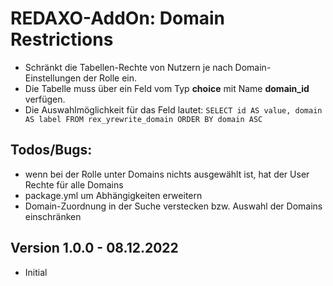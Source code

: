 # REDAXO-AddOn: Domain Restrictions

- Schränkt die Tabellen-Rechte von Nutzern je nach Domain-Einstellungen der Rolle ein.
- Die Tabelle muss über ein Feld vom Typ **choice** mit Name **domain_id** verfügen.
- Die Auswahlmöglichkeit für das Feld lautet: `SELECT id AS value, domain AS label FROM rex_yrewrite_domain ORDER BY domain ASC`

## Todos/Bugs:

- wenn bei der Rolle unter Domains nichts ausgewählt ist, hat der User Rechte für alle Domains 
- package.yml um Abhängigkeiten erweitern
- Domain-Zuordnung in der Suche verstecken bzw. Auswahl der Domains einschränken

## Version 1.0.0 - 08.12.2022

- Initial
